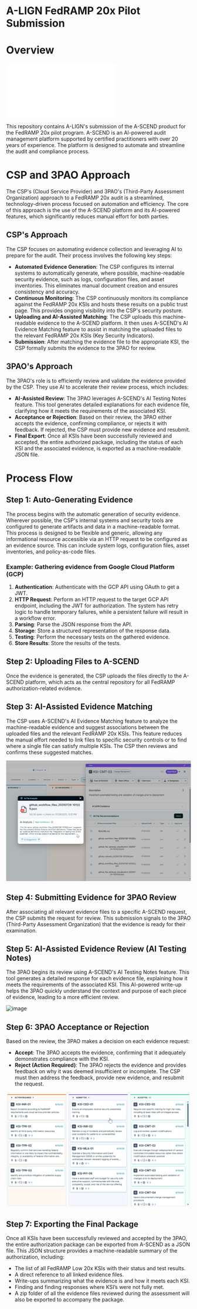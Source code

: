# A-LIGN FedRAMP 20x Pilot Submission

# Overview

<div>
  <img src="img/A-LIGN_Logo_Primary_White.svg"  width="300" alt="A-SCEND Logo" title="A-SCEND" />
</div>

This repository contains A-LIGN's submission of the A-SCEND product for the FedRAMP 20x pilot program. A-SCEND is an
AI-powered audit management platform supported by certified practitioners with over 20 years of experience. The platform
is designed to automate and streamline the audit and compliance process.

# CSP and 3PAO Approach

The CSP's (Cloud Service Provider) and 3PAO's (Third-Party Assessment Organization) approach to a FedRAMP 20x audit is a
streamlined, technology-driven process focused on automation and efficiency. The core of this approach is the use of the
A-SCEND platform and its AI-powered features, which significantly reduces manual effort for both parties.

## CSP's Approach

The CSP focuses on automating evidence collection and leveraging AI to prepare for the audit. Their process involves the
following key steps:

* **Automated Evidence Generation**: The CSP configures its internal systems to automatically generate, where possible,
  machine-readable security evidence, such as logs, configuration files, and asset inventories. This eliminates manual
  document creation and ensures consistency and accuracy.
* **Continuous Monitoring**: The CSP continuously monitors its compliance against the FedRAMP 20x KSIs and hosts these
  results on a public trust page. This provides ongoing visibility into the CSP's security posture.
* **Uploading and AI-Assisted Matching**: The CSP uploads this machine-readable evidence to the A-SCEND platform. It
  then uses A-SCEND's AI Evidence Matching feature to assist in matching the uploaded files to the relevant FedRAMP 20x
  KSIs (Key Security Indicators).
* **Submission**: After matching the evidence file to the appropriate KSI, the CSP formally submits the evidence to the
  3PAO for review.

## 3PAO's Approach

The 3PAO's role is to efficiently review and validate the evidence provided by the CSP. They use AI to accelerate their
review process, which includes:

* **AI-Assisted Review**: The 3PAO leverages A-SCEND's AI Testing Notes feature. This tool generates detailed
  explanations for each evidence file, clarifying how it meets the requirements of the associated KSI.
* **Acceptance or Rejection**: Based on their review, the 3PAO either accepts the evidence, confirming compliance, or
  rejects it with feedback. If rejected, the CSP must provide new evidence and resubmit.
* **Final Export**: Once all KSIs have been successfully reviewed and accepted, the entire authorized package, including
  the status of each KSI and the associated evidence, is exported as a machine-readable JSON file.

# Process Flow

## Step 1: Auto-Generating Evidence

The process begins with the automatic generation of security evidence. Wherever possible, the CSP's internal systems and
security tools are configured to generate artifacts and data in a machine-readable format. This process is designed to
be flexible and generic, allowing any informational resource accessible via an HTTP request to be configured as an
evidence source. This can include system logs, configuration files, asset inventories, and policy-as-code files.

### Example: Gathering evidence from Google Cloud Platform (GCP)

1. **Authentication**: Authenticate with the GCP API using OAuth to get a JWT.
2. **HTTP Request**: Perform an HTTP request to the target GCP API endpoint, including the JWT for authorization. The
   system has retry logic to handle temporary failures, while a persistent failure will result in a workflow error.
3. **Parsing**: Parse the JSON response from the API.
4. **Storage**: Store a structured representation of the response data.
5. **Testing**: Perform the necessary tests on the gathered evidence.
6. **Store Results**: Store the results of the tests.

## Step 2: Uploading Files to A-SCEND

Once the evidence is generated, the CSP uploads the files directly to the A-SCEND platform, which acts as the central
repository for all FedRAMP authorization-related evidence.

## Step 3: AI-Assisted Evidence Matching

The CSP uses A-SCEND's AI Evidence Matching feature to analyze the machine-readable evidence and suggest associations
between the uploaded files and the relevant FedRAMP 20x KSIs. This feature reduces the manual effort needed to link
files to specific security controls or to find where a single file can satisfy multiple KSIs. The CSP then reviews and
confirms these suggested matches.

<img alt="image (36)" src="img/ksi.png" />

## Step 4: Submitting Evidence for 3PAO Review

After associating all relevant evidence files to a specific A-SCEND request, the CSP submits the request for review.
This submission signals to the 3PAO (Third-Party Assessment Organization) that the evidence is ready for their
examination.

## Step 5: AI-Assisted Evidence Review (AI Testing Notes)

The 3PAO begins its review using A-SCEND's AI Testing Notes feature. This tool generates a detailed response for each
evidence file, explaining how it meets the requirements of the associated KSI. This AI-powered write-up helps the 3PAO
quickly understand the context and purpose of each piece of evidence, leading to a more efficient review.

<img width="975" height="479" alt="image" src="https://github.com/user-attachments/assets/784543bf-bc86-4d94-af01-9fa80de00e60" />

## Step 6: 3PAO Acceptance or Rejection

Based on the review, the 3PAO makes a decision on each evidence request:

* **Accept**: The 3PAO accepts the evidence, confirming that it adequately demonstrates compliance with the KSI.
* **Reject (Action Required)**: The 3PAO rejects the evidence and provides feedback on why it was deemed insufficient or
  incomplete. The CSP must then address the feedback, provide new evidence, and resubmit the request.

<img  alt="image (36)" src="img/ksi_acceptance.png" />

## Step 7: Exporting the Final Package

Once all KSIs have been successfully reviewed and accepted by the 3PAO, the entire authorization package can be exported
from A-SCEND as a JSON file. This JSON structure provides a machine-readable summary of the authorization, including:

* The list of all FedRAMP Low 20x KSIs with their status and test results.
* A direct reference to all linked evidence files.
* Write-ups summarizing what the evidence is and how it meets each KSI.
* Finding and finding responses where KSI’s were not fully met.
* A zip folder of all the evidence files reviewed during the assessment will also be exported to accompany the package.

